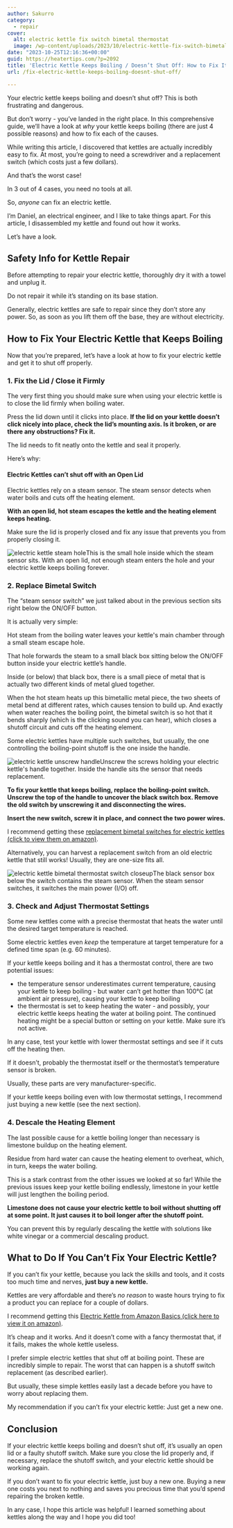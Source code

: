 ```yaml
---
author: Sakurro
category:
  - repair
cover:
  alt: electric kettle fix switch bimetal thermostat
  image: /wp-content/uploads/2023/10/electric-kettle-fix-switch-bimetal-thermostat.jpg
date: "2023-10-25T12:16:36+00:00"
guid: https://heatertips.com/?p=2092
title: 'Electric Kettle Keeps Boiling / Doesn’t Shut Off: How to Fix It'
url: /fix-electric-kettle-keeps-boiling-doesnt-shut-off/

---
```

Your electric kettle keeps boiling and doesn’t shut off? This is both frustrating and dangerous.

But don’t worry - you’ve landed in the right place. In this comprehensive guide, we’ll have a look at _why_ your kettle keeps boiling (there are just 4 possible reasons) and how to fix each of the causes.

While writing this article, I discovered that kettles are actually incredibly easy to fix. At most, you’re going to need a screwdriver and a replacement switch (which costs just a few dollars).

And that’s the worst case!

In 3 out of 4 cases, you need no tools at all.

So, _anyone_ can fix an electric kettle.

I’m Daniel, an electrical engineer, and I like to take things apart. For this article, I disassembled my kettle and found out how it works.

Let’s have a look.

## Safety Info for Kettle Repair

Before attempting to repair your electric kettle, thoroughly dry it with a towel and unplug it.

Do not repair it while it’s standing on its base station.

Generally, electric kettles are safe to repair since they don’t store any power. So, as soon as you lift them off the base, they are without electricity.

## How to Fix Your Electric Kettle that Keeps Boiling

Now that you’re prepared, let’s have a look at how to fix your electric kettle and get it to shut off properly.

### 1\. Fix the Lid / Close it Firmly

The very first thing you should make sure when using your electric kettle is to close the lid firmly when boiling water.

Press the lid down until it clicks into place. **If the lid on your kettle doesn’t click nicely into place, check the lid’s mounting axis. Is it broken, or are there any obstructions? Fix it.**

The lid needs to fit neatly onto the kettle and seal it properly.

Here’s why:

#### Electric Kettles can’t shut off with an Open Lid

Electric kettles rely on a steam sensor. The steam sensor detects when water boils and cuts off the heating element.

**With an open lid, hot steam escapes the kettle and the heating element keeps heating.**

Make sure the lid is properly closed and fix any issue that prevents you from properly closing it.

![electric kettle steam hole](/wp-content/uploads/2023/10/electric-kettle-steam-hole.jpg)This is the small hole inside which the steam sensor sits. With an open lid, not enough steam enters the hole and your electric kettle keeps boiling forever.

### 2\. Replace Bimetal Switch

The “steam sensor switch” we just talked about in the previous section sits right below the ON/OFF button.

It is actually very simple:

Hot steam from the boiling water leaves your kettle's main chamber through a small steam escape hole.

That hole forwards the steam to a small black box sitting below the ON/OFF button inside your electric kettle’s handle.

Inside (or below) that black box, there is a small piece of metal that is actually two different kinds of metal glued together.

When the hot steam heats up this bimetallic metal piece, the two sheets of metal bend at different rates, which causes tension to build up. And exactly when water reaches the boiling point, the bimetal switch is so hot that it bends sharply (which is the clicking sound you can hear), which closes a shutoff circuit and cuts off the heating element.

Some electric kettles have multiple such switches, but usually, the one controlling the boiling-point shutoff is the one inside the handle.

![electric kettle unscrew handle](/wp-content/uploads/2023/10/electric-kettle-unscrew-handle.jpg)Unscrew the screws holding your electric kettle's handle together. Inside the handle sits the sensor that needs replacement.

**To fix your kettle that keeps boiling, replace the boiling-point switch. Unscrew the top of the handle to uncover the black switch box. Remove the old switch by unscrewing it and disconnecting the wires.**

**Insert the new switch, screw it in place, and connect the two power wires.**

I recommend getting these [replacement bimetal switches for electric kettles (click to view them on amazon)](https://www.amazon.com/TIDTALEO-Thermostat-Temperature-Appliances-Household/dp/B0C9YKXWNY?crid=3U0G5ACPVTG1D&keywords=bimetal+switch+kettle&qid=1698049295&sprefix=bimetal+switch+kettle%2Caps%2C167&sr=8-1&linkCode=ll1&tag=heatertips-20&linkId=8605ca5ddf8fcbea354be1ed824d843d&language=en_US&ref_=as_li_ss_tl).

Alternatively, you can harvest a replacement switch from an old electric kettle that still works! Usually, they are one-size fits all.

![electric kettle bimetal thermostat switch closeup](/wp-content/uploads/2023/10/electric-kettle-bimetal-thermostat-switch-closeup.jpg)The black sensor box below the switch contains the steam sensor. When the steam sensor switches, it switches the main power (I/O) off.

### **3\. Check and Adjust Thermostat Settings**

Some new kettles come with a precise thermostat that heats the water until the desired target temperature is reached.

Some electric kettles even _keep_ the temperature at target temperature for a defined time span (e.g. 60 minutes).

If your kettle keeps boiling and it has a thermostat control, there are two potential issues:

- the temperature sensor underestimates current temperature, causing your kettle to keep boiling - but water can’t get hotter than 100°C (at ambient air pressure), causing your kettle to keep boiling
- the thermostat is set to keep heating the water - and possibly, your electric kettle keeps heating the water at boiling point. The continued heating might be a special button or setting on your kettle. Make sure it’s not active.

In any case, test your kettle with lower thermostat settings and see if it cuts off the heating then.

If it doesn’t, probably the thermostat itself or the thermostat’s temperature sensor is broken.

Usually, these parts are very manufacturer-specific.

If your kettle keeps boiling even with low thermostat settings, I recommend just buying a new kettle (see the next section).

### 4\. Descale the Heating Element

The last possible cause for a kettle boiling longer than necessary is limestone buildup on the heating element.

Residue from hard water can cause the heating element to overheat, which, in turn, keeps the water boiling.

This is a stark contrast from the other issues we looked at so far! While the previous issues keep your kettle boiling endlessly, limestone in your kettle will just lengthen the boiling period.

**Limestone does not cause your electric kettle to boil without shutting off at some point.** **It just causes it to boil longer after the shutoff point.**

You can prevent this by regularly descaling the kettle with solutions like white vinegar or a commercial descaling product.

## What to Do If You Can’t Fix Your Electric Kettle?

If you can’t fix your kettle, because you lack the skills and tools, and it costs too much time and nerves, **just buy a new kettle.**

Kettles are very affordable and there’s _no reason_ to waste hours trying to fix a product you can replace for a couple of dollars.

I recommend getting this [Electric Kettle from Amazon Basics (click here to view it on amazon)](https://www.amazon.com/dp/B07PHRH6TL?__mk_de_DE=%C3%85M%C3%85%C5%BD%C3%95%C3%91&crid=3VTOU3ISXY7IB&keywords=electric+kettle&qid=1698142621&sprefix=electric+kettle%2Caps%2C176&sr=8-11-spons&sp_csd=d2lkZ2V0TmFtZT1zcF9tdGY&psc=1&linkCode=ll1&tag=heatertips-20&linkId=90165c11ea44ae310f48f6dedc020889&language=de_DE&ref_=as_li_ss_tl).

It’s cheap and it works. And it doesn’t come with a fancy thermostat that, if it fails, makes the whole kettle useless.

I prefer simple electric kettles that shut off at boiling point. These are incredibly simple to repair. The worst that can happen is a shutoff switch replacement (as described earlier).

But usually, these simple kettles easily last a decade before you have to worry about replacing them.

My recommendation if you can’t fix your electric kettle: Just get a new one.

## Conclusion

If your electric kettle keeps boiling and doesn’t shut off, it’s usually an open lid or a faulty shutoff switch. Make sure you close the lid properly and, if necessary, replace the shutoff switch, and your electric kettle should be working again.

If you don’t want to fix your electric kettle, just buy a new one. Buying a new one costs you next to nothing and saves you precious time that you’d spend repairing the broken kettle.

In any case, I hope this article was helpful! I learned something about kettles along the way and I hope you did too!
